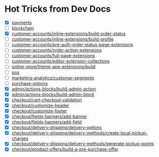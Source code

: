 # Hot Tricks from Dev Docs

- [x] [payments](https://shopify.dev/docs/apps/build/payments)
- [ ] [blockchain](https://shopify.dev/docs/apps/build/blockchain)
- [x] [customer-accounts/inline-extensions/build-order-status](https://shopify.dev/docs/apps/build/customer-accounts/inline-extensions/build-order-status)
- [ ] [customer-accounts/inline-extensions/build-profile](https://shopify.dev/docs/apps/build/customer-accounts/inline-extensions/build-profile)
- [ ] [customer-accounts/pre-auth-order-status-page-extensions](https://shopify.dev/docs/apps/build/customer-accounts/pre-auth-order-status-page-extensions)
- [ ] [customer-accounts/order-action-extensions](https://shopify.dev/docs/apps/build/customer-accounts/order-action-extensions)
- [ ] [customer-accounts/full-page-extensions](https://shopify.dev/docs/apps/build/customer-accounts/full-page-extensions)
- [ ] [customer-accounts/editor-extension-collections](https://shopify.dev/docs/apps/build/customer-accounts/editor-extension-collections)
- [ ] [online-store/theme-app-extensions/build](https://shopify.dev/docs/apps/build/online-store/theme-app-extensions/build)
- [ ] [pos](https://shopify.dev/docs/apps/build/pos)
- [ ] [marketing-analytics/customer-segments](https://shopify.dev/docs/apps/build/marketing-analytics/customer-segments)
- [ ] [purchase-options](https://shopify.dev/docs/apps/build/purchase-options)
- [x] [admin/actions-blocks/build-admin-action](https://shopify.dev/docs/apps/build/admin/actions-blocks/build-admin-action)
- [x] [admin/actions-blocks/build-admin-block](https://shopify.dev/docs/apps/build/admin/actions-blocks/build-admin-block)
- [x] [checkout/cart-checkout-validation](https://shopify.dev/docs/apps/build/checkout/cart-checkout-validation)
- [x] [checkout/customize-header](https://shopify.dev/docs/apps/build/checkout/customize-header)
- [x] [checkout/customize-footer](https://shopify.dev/docs/apps/build/checkout/customize-footer)
- [x] [checkout/fields-banners/add-banner](https://shopify.dev/docs/apps/build/checkout/fields-banners/add-banner)
- [x] [checkout/fields-banners/add-field](https://shopify.dev/docs/apps/build/checkout/fields-banners/add-field)
- [x] [checkout/delivery-shipping/delivery-options](https://shopify.dev/docs/apps/build/checkout/delivery-shipping/delivery-options)
- [x] [checkout/delivery-shipping/delivery-methods/create-local-pickup-charges](https://shopify.dev/docs/apps/build/checkout/delivery-shipping/delivery-methods/create-local-pickup-charges)
- [x] [checkout/delivery-shipping/delivery-methods/generate-pickup-points](https://shopify.dev/docs/apps/build/checkout/delivery-shipping/delivery-methods/generate-pickup-points)
- [x] [checkout/product-offers/build-a-pre-purchase-offer](https://shopify.dev/docs/apps/build/checkout/product-offers/build-a-pre-purchase-offer)
